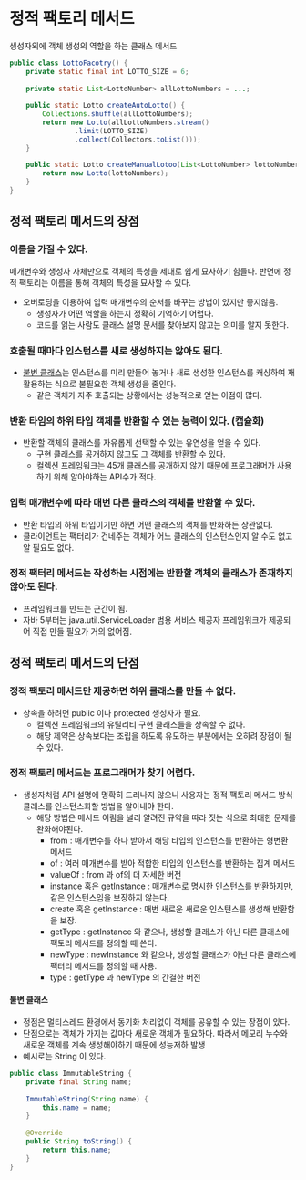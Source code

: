 # 정적 팩토리 메서드
생성자외에 객체 생성의 역할을 하는 클래스 메서드
```java
public class LottoFacotry() {
    private static final int LOTTO_SIZE = 6;
    
    private static List<LottoNumber> allLottoNumbers = ...;
    
    public static Lotto createAutoLotto() {
        Collections.shuffle(allLottoNumbers);
        return new Lotto(allLottoNumbers.stream()
                .limit(LOTTO_SIZE)
                .collect(Collectors.toList()));
    }
    
    public static Lotto createManualLotoo(List<LottoNumber> lottoNumbers) {
        return new Lotto(lottoNumbers);
    }
}
```

## 정적 팩토리 메서드의 장점

### 이름을 가질 수 있다.
매개변수와 생성자 자체만으로 객체의 특성을 제대로 쉽게 묘사하기 힘들다. 반면에 정적 팩토리는 이름을 통해 객체의 특성을 묘사할 수 있다.

- 오버로딩을 이용하여 입력 매개변수의 순서를 바꾸는 방법이 있지만 좋지않음.
  + 생성자가 어떤 역할을 하는지 정확히 기억하기 어렵다.
  + 코드를 읽는 사람도 클래스 설명 문서를 찾아보지 않고는 의미를 알지 못한다.

### 호출될 때마다 인스턴스를 새로 생성하지는 않아도 된다.
- [불변 클래스](#불변-클래스)는 인스턴스를 미리 만들어 놓거나 새로 생성한 인스턴스를 캐싱하여 재활용하는 식으로 불필요한 객체 생성을 줄인다.
  + 같은 객체가 자주 호출되는 상황에서는 성능적으로 얻는 이점이 많다.

### 반환 타임의 하위 타입 객체를 반환할 수 있는 능력이 있다. (캡슐화)
- 반환할 객체의 클래스를 자유롭게 선택할 수 있는 유연성을 얻을 수 있다.
  + 구현 클래스를 공개하지 않고도 그 객체를 반환할 수 있다.
  + 컬렉션 프레임워크는 45개 클래스를 공개하지 않기 때문에 프로그래머가 사용하기 위해 알아야하는 API수가 적다.

### 입력 매개변수에 따라 매번 다른 클래스의 객체를 반환할 수 있다.
- 반환 타입의 하위 타입이기만 하면 어떤 클래스의 객체를 반화하든 상관없다.
- 클라이언트는 팩터리가 건네주는 객체가 어느 클래스의 인스턴스인지 알 수도 없고 알 필요도 없다.

### 정적 팩터리 메서드는 작성하는 시점에는 반환할 객체의 클래스가 존재하지 않아도 된다.
- 프레임워크를 만드는 근간이 됨.
- 자바 5부터는 java.util.ServiceLoader 범용 서비스 제공자 프레임워크가 제공되어 직접 만들 필요가 거의 없어짐.

## 정적 팩토리 메서드의 단점

### 정적 팩토리 메서드만 제공하면 하위 클래스를 만들 수 없다.
- 상속을 하려면 public 이나 protected 생성자가 필요.
  + 컬렉션 프레임워크의 유틸리티 구현 클래스들을 상속할 수 없다.
  + 해당 제약은 상속보다는 조립을 하도록 유도하는 부분에서는 오히려 장점이 될 수 있다.

### 정적 팩토리 메서드는 프로그래머가 찾기 어렵다.
- 생성자처럼 API 설명에 명확히 드러나지 않으니 사용자는 정적 팩토리 메서드 방식 클래스를 인스턴스화할 방법을 알아내야 한다.
  + 해당 방법은 메서드 이림을 널리 알려진 규약을 따라 짓는 식으로 최대한 문제를 완화해야된다.
    * from : 매개변수를 하나 받아서 해당 타입의 인스턴스를 반환하는 형변환 메서드
    * of : 여러 매개변수를 받아 적합한 타입의 인스턴스를 반환하는 집계 메서드
    * valueOf : from 과 of의 더 자세한 버전
    * instance 혹은 getInstance : 매개변수로 명시한 인스턴스를 반환하지만, 같은 인스턴스임을 보장하지 않는다.
    * create 혹은 getInstance : 매번 새로운 새로운 인스턴스를 생성해 반환함을 보장.
    * getType : getInstance 와 같으나, 생성할 클래스가 아닌 다른 클래스에 팩토리 메서드를 정의할 때 쓴다.
    * newType : newInstance 와 같으나, 생성할 클래스가 아닌 다른 클래스에 팩터리 메서드를 정의할 때 사용.
    * type : getType 과 newType 의 간결한 버전
#### 불변 클래스
- 정점은 멀티스레드 환경에서 동기화 처리없이 객체를 공유할 수 있는 장점이 있다.
- 단점으로는 객체가 가지는 값마다 새로운 객체가 필요하다. 따라서 메모리 누수와 새로운 객체를 계속 생성해야하기 때문에 성능저하 발생
- 예시로는 String 이 있다.
```java
public class ImmutableString {
    private final String name;
    
    ImmutableString(String name) {
        this.name = name;
    }
    
    @Override
    public String toString() {
        return this.name;
    }
} 
```

